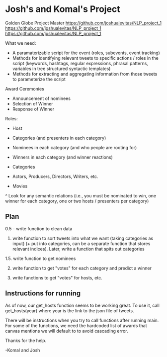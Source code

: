 # Josh's and Komal's Project
Golden Globe Project Master
https://github.com/joshualevitas/NLP_project_1
https://github.com/joshualevitas/NLP_project_1
https://github.com/joshualevitas/NLP_project_1

What we need:

- A paramaterizable script for the event (roles, subevents, event tracking)
- Methods for identifying relevant tweets to specific actions / roles in the script (keywords, hashtags, regular expressions, phrasal patterns, variables in tree structured syntactic templates)
- Methods for extracting and aggregating information from those tweets to parameterize the script


Award Ceremonies
- Announcement of nominees
- Selection of Winner
- Response of Winner

Roles:
 - Host
 - Categories (and presenters in each category)
 - Nominees in each category (and who people are rooting for)
 - Winners in each category (and winner reactions)
 
 - Categories
 - Actors, Producers, Directors, Writers, etc.
 - Movies

 ^ Look for any semantic relations (i.e., you must be nominated to win, one winner for each category, one or two hosts / presenters per category)


## Plan
0.5 - write function to clean data

1. write function to sort tweets into what we want (taking categories as input) (+ put into categories, can be a separate function that stores relevant indices). Later, write a function that spits out categories

1.5. write function to get nominees

2. write function to get "votes" for each category and predict a winner

3. write functions to get "votes" for hosts, etc.



## Instructions for running

As of now, our get_hosts function seems to be working great.
To use it, call get_hosts(year) where year is the link to the json file of tweets.

There will be instructions when you try to call functions after running main. For some of the functions, we need the hardcoded list of awards that canvas mentions we will default to to avoid cascading error.

Thanks for the help.

-Komal and Josh
